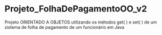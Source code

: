 # Projeto_FolhaDePagamentoOO_v2
Projeto ORIENTADO A OBJETOS utilizando os métodos get( ) e set( ) de um sistema de folha de pagamento de um funcionário em Java
